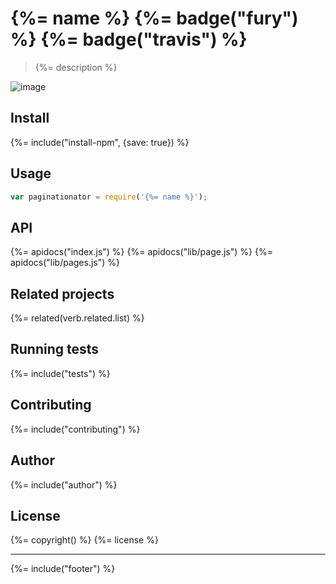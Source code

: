 # {%= name %} {%= badge("fury") %} {%= badge("travis") %}

> {%= description %}

![image](https://cloud.githubusercontent.com/assets/995160/9802527/ca15f300-57e8-11e5-96db-523ea5a0572e.png)

## Install

{%= include("install-npm", {save: true}) %}

## Usage

```js
var paginationator = require('{%= name %}');
```

## API
{%= apidocs("index.js") %}
{%= apidocs("lib/page.js") %}
{%= apidocs("lib/pages.js") %}

## Related projects
{%= related(verb.related.list) %}

## Running tests
{%= include("tests") %}

## Contributing
{%= include("contributing") %}

## Author
{%= include("author") %}

## License
{%= copyright() %}
{%= license %}

***

{%= include("footer") %}
